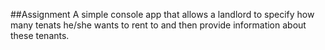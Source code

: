 ##Assignment 
A simple console app that allows a landlord to specify how many tenats he/she wants to rent to and then provide information about these tenants.
